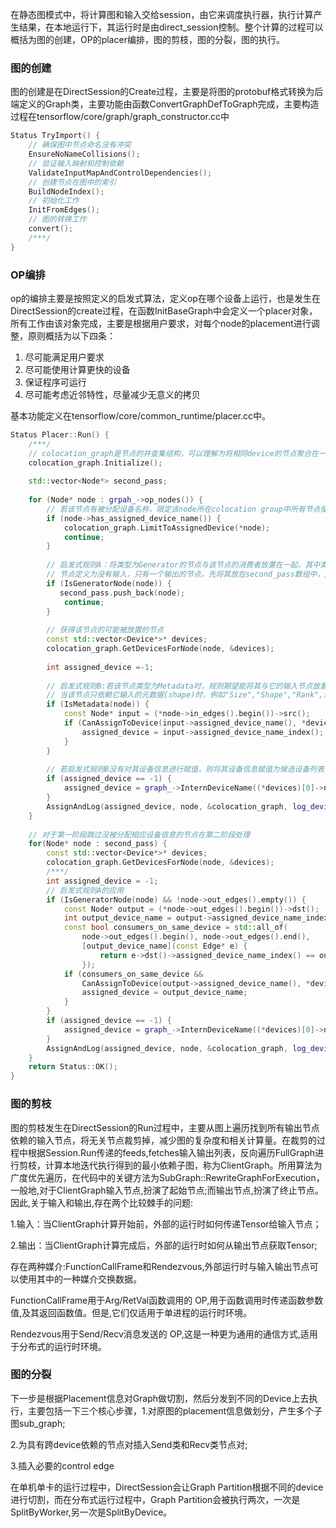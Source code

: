 在静态图模式中，将计算图和输入交给session，由它来调度执行器，执行计算产生结果，在本地运行下，其运行时是由direct_session控制。整个计算的过程可以概括为图的创建，OP的placer编排，图的剪枝，图的分裂，图的执行。

### 图的创建

图的创建是在DirectSession的Create过程，主要是将图的protobuf格式转换为后端定义的Graph类，主要功能由函数ConvertGraphDefToGraph完成，主要构造过程在tensorflow/core/graph/graph_constructor.cc中

```c++
Status TryImport() {
    // 确保图中节点命名没有冲突
    EnsureNoNameCollisions();
    // 验证输入映射和控制依赖
    ValidateInputMapAndControlDependencies();
    // 创建节点在图中的索引
    BuildNodeIndex();
    // 初始化工作
    InitFromEdges();
    // 图的转换工作
    convert();
    /***/
}
```

### OP编排

op的编排主要是按照定义的启发式算法，定义op在哪个设备上运行，也是发生在DirectSession的create过程，在函数InitBaseGraph中会定义一个placer对象，所有工作由该对象完成，主要是根据用户要求，对每个node的placement进行调整，原则概括为以下四条：

1. 尽可能满足用户要求
2. 尽可能使用计算更快的设备
3. 保证程序可运行
4. 尽可能考虑近邻特性，尽量减少无意义的拷贝

基本功能定义在tensorflow/core/common_runtime/placer.cc中。

```c++
Status Placer::Run() {
    /***/
    // colocation_graph是节点的并查集结构，可以理解为将相同device的节点聚合在一起，此处将该结构进行初始化
    colocation_graph.Initialize();
    
    std::vector<Node*> second_pass;
    
    for (Node* node : grpah_->op_nodes()) {
        // 若该节点有被分配设备名称，限定该node所在colocation group中所有节点使用的设备
        if (node->has_assigned_device_name()) {
            colocation_graph.LimitToAssignedDevice(*node);
            continue;
        }
        
        // 启发式规则A：将类型为Generator的节点与该节点的消费者放置在一起，其中类型为Generator的
        // 节点定义为没有输入，只有一个输出的节点。先将其放在second_pass数组中，后面处理。
        if (IsGeneratorNode(node)) {
           second_pass.push_back(node);
            continue;
        }
        
        // 获得该节点的可能被放置的节点
        const std::vector<Device*>* devices;
        colocation_graph.GetDevicesForNode(node, &devices);
        
        int assigned_device =-1;
        
        // 启发式规则B:若该节点类型为Metadata时，规则期望能将其与它的输入节点放置在同一设备上。
        // 当该节点只依赖它输入的元数据(shape)时，例如"Size","Shape","Rank",该节点类型为MetaData。
        if (IsMetadata(node)) {
            const Node* input = (*node->in_edges().begin())->src();
            if (CanAssignToDevice(input->assigned_device_name(), *devices)) {
                assigned_device = input->assigned_device_name_index();
            }
        }
        
        // 若启发式规则B没有对其设备信息进行赋值，则将其设备信息赋值为候选设备列表中的第一个
        if (assigned_device == -1) {
            assigned_device = graph_->InternDeviceName((*devices)[0]->name());
        }
        AssignAndLog(assigned_device, node, &colocation_graph, log_device_placement_)
    }
    
    // 对于第一阶段跳过没被分配相应设备信息的节点在第二阶段处理
    for(Node* node : second_pass) {
        const std::vector<Device*>* devices;
        colocation_graph.GetDevicesForNode(node, &devices);
        /***/
        int assigned_device = -1;
        // 启发式规则A的应用
        if (IsGeneratorNode(node) && !node->out_edges().empty()) {
            const Node* output = (*node->out_edges().begin())->dst();
            int output_device_name = output->assigned_device_name_index();
            const bool consumers_on_same_device = std::all_of(
                node->out_edges().begin(), node->out_edges().end(),
                [output_device_name](const Edge* e) {
                    return e->dst()->assigned_device_name_index() == output_device_name;
                });
            if (consumers_on_same_device &&
                CanAssignToDevice(output->assigned_device_name(), *devices)) {
                assigned_device = output_device_name;
            }
        }
        if (assigned_device == -1) {
            assigned_device = graph_->InternDeviceName((*devices)[0]->name());
        }
        AssignAndLog(assigned_device, node, &colocation_graph, log_device_placement_));
    }
    return Status::OK();
}
```

### 图的剪枝

图的剪枝发生在DirectSession的Run过程中，主要从图上遍历找到所有输出节点依赖的输入节点，将无关节点裁剪掉，减少图的复杂度和相关计算量。在裁剪的过程中根据Session.Run传递的feeds,fetches输入输出列表，反向遍历FullGraph进行剪枝，计算本地迭代执行得到的最小依赖子图，称为ClientGraph。所用算法为广度优先遍历，在代码中的关键方法为SubGraph::RewriteGraphForExecution，一般地,对于ClientGraph输入节点,扮演了起始节点;而输出节点,扮演了终止节点。因此,关于输入和输出,存在两个比较棘手的问题:

1.输入：当ClientGraph计算开始前，外部的运行时如何传递Tensor给输入节点；

2.输出：当ClientGraph计算完成后，外部的运行时如何从输出节点获取Tensor;

存在两种媒介:FunctionCallFrame和Rendezvous,外部运行时与输入输出节点可以使用其中的一种媒介交换数据。

FunctionCallFrame用于Arg/RetVal函数调用的 OP,用于函数调用时传递函数参数值,及其返回函数值。但是,它们仅适用于单进程的运行时环境。

Rendezvous用于Send/Recv消息发送的 OP,这是一种更为通用的通信方式,适用于分布式的运行时环境。

### 图的分裂

下一步是根据Placement信息对Graph做切割，然后分发到不同的Device上去执行，主要包括一下三个核心步骤，1.对原图的placement信息做划分，产生多个子图sub_graph;

2.为具有跨device依赖的节点对插入Send类和Recv类节点对;

3.插入必要的control edge

在单机单卡的运行过程中，DirectSession会让Graph Partition根据不同的device进行切割，而在分布式运行过程中，Graph Partition会被执行两次，一次是SplitByWorker,另一次是SplitByDevice。

